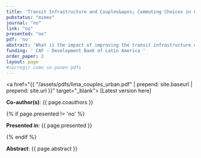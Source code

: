 ```yaml
---
title: 'Transit Infrastructure and Couples&apos; Commuting Choices in General Equilibrium'
pubstatus: "mimeo"
journal: "no"
link: "no"
presented: "no"
pdf: 'no'
abstract: 'What is the impact of improving the transit infrastructure on the gender earnings gap? How family structure matters to understand the impact of new transit infrastructure? Recent models on spatial economics hinge on the assumption that households are comprised of a single type of person making commuting and location choices. In reality, an important share of the population live in households comprised of more persons, whose commuting choices might be interlinked through the household&apos;s budget constraint. I set up and estimate a quantitative model of city structure featuring single and married households leveraging on the introduction of a Metro line and the Bus Rapid Transit System in Lima, Peru. My model delivers interdependent commuting choices within dual-earner households. This way, reduced commute times impact one partner&apos;s commuting patterns not only by affecting her prospects, but also those of her spouse. I show that this mechanism is quantitatively important. If I ignore this mechanism, I would overestimate gains in real income by 11 percent and underestimate reductions in the gender earnings gap by 103 percent, leading to a switch in the sign of the impact of the Metro and the BRT.'
funding: ' CAF - Development Bank of Latin America '
order_paper: 2
layout: page
#corregir como se ponen pdfs
---
```


<a href="{{ "/assets/pdfs/lima_couples_urban.pdf" | prepend: site.baseurl | prepend: site.url }}" target="_blank"> [Latest version here] </a>

<p><b>Co-author(s)</b>: {{ page.coauthors }} </p>

{% if page.presented != 'no' %}
<p><b>Presented in</b>: {{ page.presented }} </p>
{% endif %}

<div class ="text"><p><b>Abstract</b>: {{ page.abstract }} </p></div>


